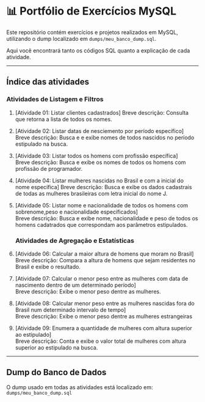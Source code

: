 
# 📊 Portfólio de Exercícios MySQL

Este repositório contém exercícios e projetos realizados em MySQL, utilizando o dump localizado em `dumps/meu_banco_dump.sql`.

Aqui você encontrará tanto os códigos SQL quanto a explicação de cada atividade.

---

## Índice das atividades

### Atividades de Listagem e Filtros
1. [Atividade 01: Listar clientes cadastrados] 
   Breve descrição: Consulta que retorna a lista de todos os nomes.

2. [Atividade 02: Listar datas de nesciemento por período específico]  
   Breve descrição: Busca e e exibe nomes de todos nascidos no período estipulado na busca.

3. [Atividade 03: Listar todos os homens com profissão específica]  
   Breve descrição: Busca e exibe os nomes de todos os homens com profissão de programador.

4. [Atividade 04: Listar mulheres nascidas no Brasil e com a inicial do nome específica] 
   Breve descrição: Busca e exibe os dados cadastrais de todas as mulheres brasileiras com letra inicial do nome J.

5. [Atividade 05: Listar nome e nacionalidade de todos os homens com sobrenome,peso e nacionalidade específicados]  
   Breve descrição: Busca e exibe nome, nacionalidade e peso de todos os homens cadatrados que correspondam aos parâmetros estipulados.

   ### Atividades de Agregação e Estatísticas

6. [Atividade 06: Calcular a maior altura de homens que moram no Brasil]  
   Breve descrição: Compara a altura de homens que sejam residentes no Brasil e exibe o resultado.

7. [Atividade 07: Calcular o menor peso entre as mulheres com data de nascimento dentro de um determinado período]  
   Breve descrição: Exibe o menor peso dentre as mulheres.

8. [Atividade 08: Calcular menor peso entre as mulheres nascidas fora do Brasil num determinado intervalo de tempo]  
   Breve descrição: Exibe o menor peso dentre as mulheres estrangeiras

9. [Atividade 09: Enumera a quantidade de mulheres com altura superior ao estipulado]  
   Breve descrição: Conta e exibe o valor total de mulheres com altura superior ao estipulado na busca.





---

## Dump do Banco de Dados

O dump usado em todas as atividades está localizado em:  
`dumps/meu_banco_dump.sql`  


